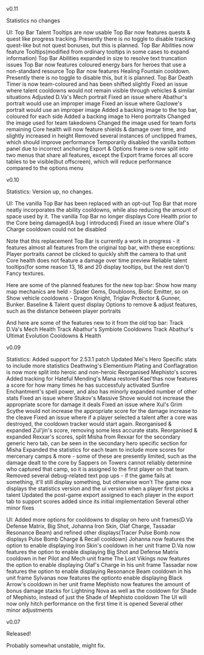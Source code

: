 v0.11

Statistics
	no changes
	
UI:
	Top Bar Talent Tooltips are now usable
	Top Bar now features quests & quest like progress tracking. Presently there is no toggle to disable tracking quest-like but not quest bonuses, but this is planned.
	Top Bar Abilities now feature Tooltips(modified from ordinary tooltips in some cases to expand information)
	Top Bar Abilities expanded in size to resolve text truncation issues
	Top Bar now features coloured energy bars for heroes that use a non-standard resource
	Top Bar now features Healing Fountain cooldown. Presently there is no toggle to disable this, but it is planned.
	Top Bar Death Timer is now team-coloured and has been shifted slightly
	Fixed an issue where talent cooldowns would not remain visible through vehicles & similar situations
	Adjusted D.Va's Mech portrait
	Fixed an issue where Abathur's portrait would use an improper image
	Fixed an issue where Gazlowe's portrait would use an improper image
	Added a backing image to the top bar, coloured for each side
	Added a backing image to Hero portraits
	Changed the image used for team takedowns
	Changed the image used for team forts remaining
	Core health will now feature shields & damage over time, and slightly increased in height
	Removed several instances of unclipped frames, which should improve performance
	Temporarily disabled the vanilla bottom panel due to incorrect anchoring
	Export & Options frame is now split into two menus that share all features, except the Export frame forces all score tables to be visible(but offscreen), which will reduce performance compared to the options  menu

	

v0.10

Statistics:
	Version up, no changes.
	
UI:
	The vanilla Top Bar has been replaced with an opt-out Top Bar that more neatly incorporates the ability cooldowns, while also reducing the amount of space used by it.
	The vanilla Top Bar no longer displays Core Health prior to the Core being damaged(A bug I introduced)
	Fixed an issue where Olaf's Charge cooldown could not be disabled
	
Note that this replacement Top Bar is currently a work in progress - it features almost all features from the original top bar, with these exceptions:
	Player portraits cannot be clicked to quickly shift the camera to that unit
	Core health does not feature a damage over time preview
	Reliable talent tooltips(for some reason 13, 16 and 20 display tooltips, but the rest don't)
	Fancy textures.
	
Here are some of the planned features for the new top bar:
	Show how many map mechanics are held - Spider Gems, Doubloons, Biotic Emitter, so on
	Show vehicle cooldowns - Dragon Knight, Triglav Protector & Gunner, Bunker.
	Baseline & Talent quest display
	Options to remove & adjust features, such as the distance between player portraits
	
And here are some of the features new to it from the old top bar:
	Track D.Va's Mech Health
	Track Abathur's Symbiote Cooldowns
	Track Abathur's Ultimat Evolution Cooldowns & Health
	

v0.09

Statistics: 
	Added support for 2.53.1 patch
	Updated Mei's Hero Specific stats to include more statistics
	Deathwing's Elementium Plating and Conflagration is now more split into heroic and non-heroic 
	Reorganised Mephisto's scores
	Added tracking for Hateful Mending's Mana restored
	Kael'thas now features a score for how many times he has successfuly activated Sunfire Enchantment's spell power, and also has minorly expanded number of other stats
	Fixed an issue where Stukov's Massive Shove would not increase the appropriate score for damage it deals
	Fixed an issue where Xul's Grim Scythe would not increase the appropriate score for the damage increase to the cleave
	Fixed an issue where if a player selected a talent after a core was destroyed, the cooldown tracker would start again.
	Reorganised & expanded Zul'jin's score, removing some less accurate stats.
	Reorganised & expanded Rexxar's scores, split Misha from Rexxar for the secondary generic hero tab, can be seen in the secondary hero specific section for Misha
	Expanded the statistics for each team to include more scores for mercenary camps & more - some of these are presently limited, such as the damage dealt to the core by Sappers on Towers cannot reliably determine who captured that camp, so it is assigned to the first player on that team.
	Removed several debug-related text pop ups - if the game fails at something, it'll still display something, but otherwise won't
	The game now displays the statistics version and the ui version when a player first picks a talent
	Updated the post-game export assigned to each player in the export tab to support scores added since its initial implementation
	Several other minor fixes

UI:
	Added more options for cooldowns to display on hero unit frames(D.Va Defense Matrix, Big Shot, Johanna Iron Skin, Olaf Charge, Tassadar Resonance Beam) and refined other displays(Tracer Pulse Bomb now displays Pulse Bomb Charge & Recall cooldown)
	Johanna now features the option to enable displaying Iron Skin's cooldown in her unit frame
	D.Va now features the option to enable displaying Big Shot and Defense Matrix cooldown in her Pilot and Mech unit frame
	The Lost Vikings now features the option to enable displaying Olaf's Charge in his unit frame
	Tassadar now features the option to enable displaying Resonance Beam cooldown in his unit frame
	Sylvanas now features the optionto enable displaying Black Arrow's cooldown in her unit frame
	Mephisto now features the amount of bonus damage stacks for Lightning Nova as well as the cooldown for Shade of Mephisto, instead of just the Shade of Mephisto cooldown
	The UI will now only hitch performance on the first time it is opened
	Several other minor adjustments
	

v0.07

Released!

Probably somewhat unstable, might fix.